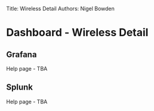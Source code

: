 Title: Wireless Detail
Authors: Nigel Bowden

# Dashboard - Wireless Detail


## Grafana
Help page - TBA


## Splunk
Help page - TBA